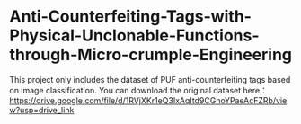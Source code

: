 # Anti-Counterfeiting-Tags-with-Physical-Unclonable-Functions-through-Micro-crumple-Engineering
This project only includes the dataset of PUF anti-counterfeiting tags based on image classification.
You can download the original dataset here： 
https://drive.google.com/file/d/1RVjXKr1eQ3IxAqItd9CGhoYPaeAcFZRb/view?usp=drive_link
